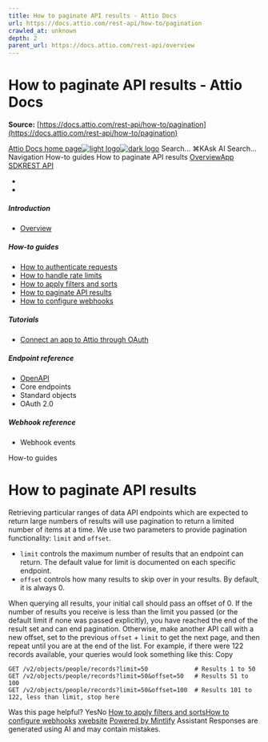 ```yaml
---
title: How to paginate API results - Attio Docs
url: https://docs.attio.com/rest-api/how-to/pagination
crawled_at: unknown
depth: 2
parent_url: https://docs.attio.com/rest-api/overview
---
```


# How to paginate API results - Attio Docs

**Source:** [https://docs.attio.com/rest-api/how-to/pagination](https://docs.attio.com/rest-api/how-to/pagination)

[Attio Docs home page![light logo](https://mintlify.s3.us-west-1.amazonaws.com/attio/logo/light.svg)![dark logo](https://mintlify.s3.us-west-1.amazonaws.com/attio/logo/dark.svg)](https://docs.attio.com/)
Search...
⌘KAsk AI
Search...
Navigation
How-to guides
How to paginate API results
[Overview](https://docs.attio.com/docs/overview)[App SDK](https://docs.attio.com/sdk/introduction)[REST API](https://docs.attio.com/rest-api/overview)
* [](https://build.attio.com/)
* [](https://attio.com/help)
##### Introduction
  * [Overview](https://docs.attio.com/rest-api/overview)


##### How-to guides
  * [How to authenticate requests](https://docs.attio.com/rest-api/how-to/authentication)
  * [How to handle rate limits](https://docs.attio.com/rest-api/how-to/rate-limiting)
  * [How to apply filters and sorts](https://docs.attio.com/rest-api/how-to/filtering-and-sorting)
  * [How to paginate API results](https://docs.attio.com/rest-api/how-to/pagination)
  * [How to configure webhooks](https://docs.attio.com/rest-api/how-to/webhooks)


##### Tutorials
  * [Connect an app to Attio through OAuth](https://docs.attio.com/rest-api/tutorials/connect-an-app-through-oauth)


##### Endpoint reference
  * [OpenAPI](https://docs.attio.com/rest-api/endpoint-reference/openapi)
  * Core endpoints
  * Standard objects
  * OAuth 2.0


##### Webhook reference
  * Webhook events


How-to guides
# How to paginate API results
Retrieving particular ranges of data
API endpoints which are expected to return large numbers of results will use pagination to return a limited number of items at a time.
We use two parameters to provide pagination functionality: `limit` and `offset`.
  * `limit` controls the maximum number of results that an endpoint can return. The default value for limit is documented on each specific endpoint.
  * `offset` controls how many results to skip over in your results. By default, it is always 0.


When querying all results, your initial call should pass an offset of 0. If the number of results you receive is less than the limit you passed (or the default limit if none was passed explicitly), you have reached the end of the result set and can end pagination. Otherwise, make another API call with a new offset, set to the previous `offset` + `limit` to get the next page, and then repeat until you are at the end of the list.
For example, if there were 122 records available, your queries would look something like this:
Copy
```
GET /v2/objects/people/records?limit=50             # Results 1 to 50
GET /v2/objects/people/records?limit=50&offset=50   # Results 51 to 100
GET /v2/objects/people/records?limit=50&offset=100  # Results 101 to 122, less than limit, stop here
```

Was this page helpful?
YesNo
[How to apply filters and sorts](https://docs.attio.com/rest-api/how-to/filtering-and-sorting)[How to configure webhooks](https://docs.attio.com/rest-api/how-to/webhooks)
[x](https://x.com/Attio)[website](https://attio.com)
[Powered by Mintlify](https://mintlify.com/preview-request?utm_campaign=poweredBy&utm_medium=referral&utm_source=docs.attio.com)
Assistant
Responses are generated using AI and may contain mistakes.
